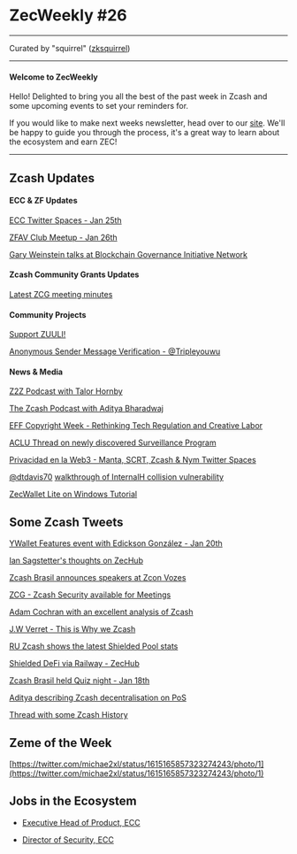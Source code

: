 # ZecWeekly #26

---

Curated by "squirrel" ([zksquirrel](https://twitter.com/zksquirrel))

---

#### Welcome to ZecWeekly

Hello! Delighted to bring you all the best of the past week in Zcash and some upcoming events to set your reminders for. 

If you would like to make next weeks newsletter, head over to our [site](https://zechub.notion.site/Help-Build-ZecHub-9f4aaa45f37d438dac56025449604d96). We'll be happy to guide you through the process, it's a great way to learn about the ecosystem and earn ZEC! 

---

## Zcash Updates

#### ECC & ZF Updates

[ECC Twitter Spaces - Jan 25th](https://twitter.com/ElectricCoinCo/status/1615887500488200192)

[ZFAV Club Meetup - Jan 26th](https://twitter.com/ZFAVClub/status/1615662420588138497)

[Gary Weinstein talks at Blockchain Governance Initiative Network](https://www.youtube.com/watch?v=6qj2EAyF3Yc&t=5s)


#### Zcash Community Grants Updates

[Latest ZCG meeting minutes](https://forum.zcashcommunity.com/t/zcash-community-grants-meeting-minutes-1-9-23/43759)


#### Community Projects

[Support ZUULI!](https://free2z.cash/free2z/zpage/zuuli)

[Anonymous Sender Message Verification - @Tripleyouwu](https://www.youtube.com/watch?v=Tf06pDys-gw)


#### News & Media

[Z2Z Podcast with Talor Hornby](https://www.youtube.com/watch?v=18-xowScNpw)

[The Zcash Podcast with Aditya Bharadwaj](https://www.youtube.com/watch?v=sK13gwtTaCQ)

[EFF Copyright Week - Rethinking Tech Regulation and Creative Labor](https://www.eff.org/deeplinks/2023/01/have-you-tried-turning-it-and-again-rethinking-tech-regulation-and-creative-labor)

[ACLU Thread on newly discovered Surveillance Program](https://twitter.com/ACLU/status/1615691983615365121?s=20&t=_HgXXl6TFa1xoGUw-om-Wg)

[Privacidad en la Web3 - Manta, SCRT, Zcash & Nym Twitter Spaces](https://twitter.com/EspanolNym/status/1616238572641681414)

[@dtdavis70](https://twitter.com/dtdavis70) [walkthrough of InternalH collision vulnerability](https://www.youtube.com/watch?v=W4zAbEnJQUw&feature=youtu.be)

[ZecWallet Lite on Windows Tutorial](https://www.youtube.com/watch?v=4v_wr6DBY48)


## Some Zcash Tweets

[YWallet Features event with Edickson González - Jan 20th](https://twitter.com/zcashesp/status/1615763574407692306)

[Ian Sagstetter's thoughts on ZecHub](https://twitter.com/iansagstette/status/1615479399167533058)

[Zcash Brasil announces speakers at Zcon Vozes](https://twitter.com/zcashbrazil/status/1615800082481438720)

[ZCG - Zcash Security available for Meetings](https://forum.zcashcommunity.com/t/zcash-arborist-calls-updates/43713)

[Adam Cochran with an excellent analysis of Zcash](https://twitter.com/adamscochran/status/1615835535305756673)

[J.W Verret - This is Why we Zcash](https://twitter.com/JWVerret/status/1615815514865160192)

[RU Zcash shows the latest Shielded Pool stats](https://twitter.com/RuZcash/status/1615780009771208704)

[Shielded DeFi via Railway - ZecHub](https://twitter.com/ZecHub/status/1616153893074763786)

[Zcash Brasil held Quiz night - Jan 18th](https://twitter.com/zcashbrazil/status/1615689232806457344)

[Aditya describing Zcash decentralisation on PoS](https://twitter.com/aiyadt/status/1614605862105931777)

[Thread with some Zcash History](https://twitter.com/dismad8/status/1616309876464160771)


## Zeme of the Week

[https://twitter.com/michae2xl/status/1615165857323274243/photo/1](https://twitter.com/michae2xl/status/1615165857323274243/photo/1)


## Jobs in the Ecosystem

- [Executive Head of Product, ECC](https://apply.workable.com/electric-coin-company/j/6ACEC09B90/)

- [Director of Security, ECC](https://apply.workable.com/electric-coin-company/j/E68A4C20E2/)



